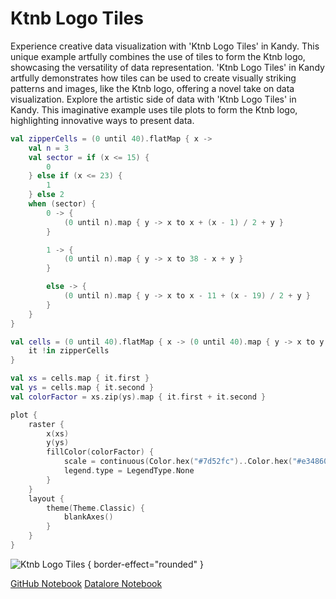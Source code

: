 # Ktnb Logo Tiles

<web-summary>
Experience creative data visualization with 'Ktnb Logo Tiles' in Kandy.
This unique example artfully combines the use of tiles to form the Ktnb logo, showcasing the versatility of data representation.
</web-summary>

<card-summary>
'Ktnb Logo Tiles' in Kandy artfully demonstrates how tiles can be used to create visually striking patterns and images,
like the Ktnb logo, offering a novel take on data visualization.
</card-summary>

<link-summary>
Explore the artistic side of data with 'Ktnb Logo Tiles' in Kandy.
This imaginative example uses tile plots to form the Ktnb logo, highlighting innovative ways to present data.
</link-summary>


<!---IMPORT org.jetbrains.kotlinx.kandy.letsplot.samples.Tiles-->

<!---FUN tiles_ktnb_logo-->

```kotlin
val zipperCells = (0 until 40).flatMap { x ->
    val n = 3
    val sector = if (x <= 15) {
        0
    } else if (x <= 23) {
        1
    } else 2
    when (sector) {
        0 -> {
            (0 until n).map { y -> x to x + (x - 1) / 2 + y }
        }

        1 -> {
            (0 until n).map { y -> x to 38 - x + y }
        }

        else -> {
            (0 until n).map { y -> x to x - 11 + (x - 19) / 2 + y }
        }
    }
}

val cells = (0 until 40).flatMap { x -> (0 until 40).map { y -> x to y } }.filter {
    it !in zipperCells
}

val xs = cells.map { it.first }
val ys = cells.map { it.second }
val colorFactor = xs.zip(ys).map { it.first + it.second }

plot {
    raster {
        x(xs)
        y(ys)
        fillColor(colorFactor) {
            scale = continuous(Color.hex("#7d52fc")..Color.hex("#e34860"))
            legend.type = LegendType.None
        }
    }
    layout {
        theme(Theme.Classic) {
            blankAxes()
        }
    }
}
```

<!---END-->

![Ktnb Logo Tiles](tiles_ktnb_logo.png) { border-effect="rounded" }

<seealso style="cards">
       <category ref="example-ktnb">
           <a href="https://github.com/Kotlin/kandy/blob/main/examples/notebooks/lets-plot/samples/tiles/tiles_ktnb_logo.ipynb" summary="View the notebook on our GitHub repository">GitHub Notebook</a>
           <a href="https://datalore.jetbrains.com/report/static/KQKedA4jDrKu63O53gEN0z/NFGYJFW8oMlsu5aROAxRGq" summary="Experiment with this example on Datalore">Datalore Notebook</a>
       </category>
</seealso>
